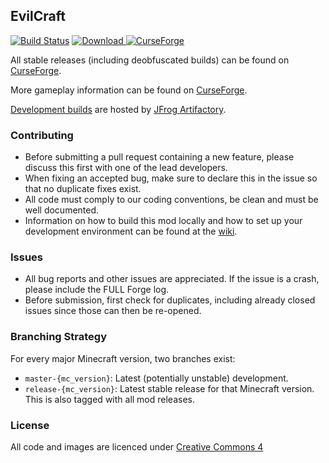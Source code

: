 ## EvilCraft

[![Build Status](https://travis-ci.org/CyclopsMC/EvilCraft.svg?branch=master-1.11)](https://travis-ci.org/rubensworks/EvilCraft)
[![Download](https://img.shields.io/maven-metadata/v/http/cyclopsmc.jfrog.io/cyclopsmc/libs-release/org/cyclops/evilcraft/EvilCraft/maven-metadata.xml.svg) ](https://cyclopsmc.jfrog.io/cyclopsmc/libs-release/org/cyclops/evilcraft/EvilCraft/)
[![CurseForge](http://cf.way2muchnoise.eu/full_74610_downloads.svg)](http://minecraft.curseforge.com/projects/74610)

All stable releases (including deobfuscated builds) can be found on [CurseForge](http://minecraft.curseforge.com/mc-mods/74610-evilcraft/files).

More gameplay information can be found on [CurseForge](https://minecraft.curseforge.com/projects/evilcraft/).

[Development builds](https://cyclopsmc.jfrog.io/cyclopsmc/libs-release/org/cyclops/evilcraft/EvilCraft/) are hosted by [JFrog Artifactory](https://www.jfrog.com/artifactory/).

### Contributing
* Before submitting a pull request containing a new feature, please discuss this first with one of the lead developers.
* When fixing an accepted bug, make sure to declare this in the issue so that no duplicate fixes exist.
* All code must comply to our coding conventions, be clean and must be well documented.
* Information on how to build this mod locally and how to set up your development environment can be found at the [wiki](https://github.com/CyclopsMC/EvilCraft/wiki/Development-Environment).

### Issues
* All bug reports and other issues are appreciated. If the issue is a crash, please include the FULL Forge log.
* Before submission, first check for duplicates, including already closed issues since those can then be re-opened.

### Branching Strategy

For every major Minecraft version, two branches exist:

* `master-{mc_version}`: Latest (potentially unstable) development.
* `release-{mc_version}`: Latest stable release for that Minecraft version. This is also tagged with all mod releases.

### License
All code and images are licenced under [Creative Commons 4](http://creativecommons.org/licenses/by/4.0/)
